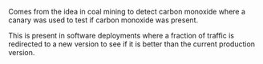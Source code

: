 Comes from the idea in coal mining to detect carbon monoxide where a canary was used to test if carbon monoxide was present.

This is present in software deployments where a fraction of traffic is redirected to a new version to see if it is better than the current production version.